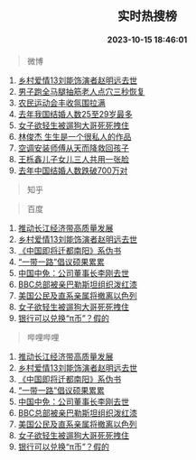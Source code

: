 <div align="center"><h2>实时热搜榜</h2><h4>2023-10-15 18:46:01</h4></div>

> 微博  

1. [乡村爱情13刘能饰演者赵明远去世](https://s.weibo.com/weibo?q=%23%E4%B9%A1%E6%9D%91%E7%88%B1%E6%83%8513%E5%88%98%E8%83%BD%E9%A5%B0%E6%BC%94%E8%80%85%E8%B5%B5%E6%98%8E%E8%BF%9C%E5%8E%BB%E4%B8%96%23&t=31&band_rank=1&Refer=top)<br />
2. [男子跑全马腿抽筋老人点穴三秒恢复](https://s.weibo.com/weibo?q=%23%E7%94%B7%E5%AD%90%E8%B7%91%E5%85%A8%E9%A9%AC%E8%85%BF%E6%8A%BD%E7%AD%8B%E8%80%81%E4%BA%BA%E7%82%B9%E7%A9%B4%E4%B8%89%E7%A7%92%E6%81%A2%E5%A4%8D%23&t=31&band_rank=2&Refer=top)<br />
3. [农民运动会丰收氛围拉满](https://s.weibo.com/weibo?q=%23%E5%86%9C%E6%B0%91%E8%BF%90%E5%8A%A8%E4%BC%9A%E4%B8%B0%E6%94%B6%E6%B0%9B%E5%9B%B4%E6%8B%89%E6%BB%A1%23&t=31&band_rank=3&Refer=top)<br />
4. [去年我国结婚人数25至29岁最多](https://s.weibo.com/weibo?q=%23%E5%8E%BB%E5%B9%B4%E6%88%91%E5%9B%BD%E7%BB%93%E5%A9%9A%E4%BA%BA%E6%95%B025%E8%87%B329%E5%B2%81%E6%9C%80%E5%A4%9A%23&t=31&band_rank=4&Refer=top)<br />
5. [女子欲轻生被遛狗大哥死死拽住](https://s.weibo.com/weibo?q=%23%E5%A5%B3%E5%AD%90%E6%AC%B2%E8%BD%BB%E7%94%9F%E8%A2%AB%E9%81%9B%E7%8B%97%E5%A4%A7%E5%93%A5%E6%AD%BB%E6%AD%BB%E6%8B%BD%E4%BD%8F%23&t=31&band_rank=5&Refer=top)<br />
6. [林俊杰 生生是一个很私人的作品](https://s.weibo.com/weibo?q=%E6%9E%97%E4%BF%8A%E6%9D%B0%20%E7%94%9F%E7%94%9F%E6%98%AF%E4%B8%80%E4%B8%AA%E5%BE%88%E7%A7%81%E4%BA%BA%E7%9A%84%E4%BD%9C%E5%93%81&t=31&band_rank=6&Refer=top)<br />
7. [空调安装师傅从天而降救回孩子](https://s.weibo.com/weibo?q=%23%E7%A9%BA%E8%B0%83%E5%AE%89%E8%A3%85%E5%B8%88%E5%82%85%E4%BB%8E%E5%A4%A9%E8%80%8C%E9%99%8D%E6%95%91%E5%9B%9E%E5%AD%A9%E5%AD%90%23&t=31&band_rank=7&Refer=top)<br />
8. [王栎鑫儿子女儿三人共用一张脸](https://s.weibo.com/weibo?q=%23%E7%8E%8B%E6%A0%8E%E9%91%AB%E5%84%BF%E5%AD%90%E5%A5%B3%E5%84%BF%E4%B8%89%E4%BA%BA%E5%85%B1%E7%94%A8%E4%B8%80%E5%BC%A0%E8%84%B8%23&t=31&band_rank=8&Refer=top)<br />
9. [去年中国结婚人数跌破700万对](https://s.weibo.com/weibo?q=%23%E5%8E%BB%E5%B9%B4%E4%B8%AD%E5%9B%BD%E7%BB%93%E5%A9%9A%E4%BA%BA%E6%95%B0%E8%B7%8C%E7%A0%B4700%E4%B8%87%E5%AF%B9%23&t=31&band_rank=9&Refer=top)<br />

> 知乎  


> 百度  

1. [推动长江经济带高质量发展](https://www.baidu.com/s?wd=%E6%8E%A8%E5%8A%A8%E9%95%BF%E6%B1%9F%E7%BB%8F%E6%B5%8E%E5%B8%A6%E9%AB%98%E8%B4%A8%E9%87%8F%E5%8F%91%E5%B1%95&sa=fyb_news&rsv_dl=fyb_news)<br />
2. [乡村爱情13刘能饰演者赵明远去世](https://www.baidu.com/s?wd=%E4%B9%A1%E6%9D%91%E7%88%B1%E6%83%8513%E5%88%98%E8%83%BD%E9%A5%B0%E6%BC%94%E8%80%85%E8%B5%B5%E6%98%8E%E8%BF%9C%E5%8E%BB%E4%B8%96&sa=fyb_news&rsv_dl=fyb_news)<br />
3. [《中国即将迁都南阳》系伪书](https://www.baidu.com/s?wd=%E3%80%8A%E4%B8%AD%E5%9B%BD%E5%8D%B3%E5%B0%86%E8%BF%81%E9%83%BD%E5%8D%97%E9%98%B3%E3%80%8B%E7%B3%BB%E4%BC%AA%E4%B9%A6&sa=fyb_news&rsv_dl=fyb_news)<br />
4. [“一带一路”倡议硕果累累](https://www.baidu.com/s?wd=%E2%80%9C%E4%B8%80%E5%B8%A6%E4%B8%80%E8%B7%AF%E2%80%9D%E5%80%A1%E8%AE%AE%E7%A1%95%E6%9E%9C%E7%B4%AF%E7%B4%AF&sa=fyb_news&rsv_dl=fyb_news)<br />
5. [中国中免：公司董事长李刚去世](https://www.baidu.com/s?wd=%E4%B8%AD%E5%9B%BD%E4%B8%AD%E5%85%8D%EF%BC%9A%E5%85%AC%E5%8F%B8%E8%91%A3%E4%BA%8B%E9%95%BF%E6%9D%8E%E5%88%9A%E5%8E%BB%E4%B8%96&sa=fyb_news&rsv_dl=fyb_news)<br />
6. [BBC总部被亲巴勒斯坦组织泼红漆](https://www.baidu.com/s?wd=BBC%E6%80%BB%E9%83%A8%E8%A2%AB%E4%BA%B2%E5%B7%B4%E5%8B%92%E6%96%AF%E5%9D%A6%E7%BB%84%E7%BB%87%E6%B3%BC%E7%BA%A2%E6%BC%86&sa=fyb_news&rsv_dl=fyb_news)<br />
7. [美国公民及直系亲属将撤离以色列](https://www.baidu.com/s?wd=%E7%BE%8E%E5%9B%BD%E5%85%AC%E6%B0%91%E5%8F%8A%E7%9B%B4%E7%B3%BB%E4%BA%B2%E5%B1%9E%E5%B0%86%E6%92%A4%E7%A6%BB%E4%BB%A5%E8%89%B2%E5%88%97&sa=fyb_news&rsv_dl=fyb_news)<br />
8. [女子欲轻生被遛狗大哥死死拽住](https://www.baidu.com/s?wd=%E5%A5%B3%E5%AD%90%E6%AC%B2%E8%BD%BB%E7%94%9F%E8%A2%AB%E9%81%9B%E7%8B%97%E5%A4%A7%E5%93%A5%E6%AD%BB%E6%AD%BB%E6%8B%BD%E4%BD%8F&sa=fyb_news&rsv_dl=fyb_news)<br />
9. [银行可以兑换“π币”？假的](https://www.baidu.com/s?wd=%E9%93%B6%E8%A1%8C%E5%8F%AF%E4%BB%A5%E5%85%91%E6%8D%A2%E2%80%9C%CF%80%E5%B8%81%E2%80%9D%EF%BC%9F%E5%81%87%E7%9A%84&sa=fyb_news&rsv_dl=fyb_news)<br />

> 哔哩哔哩  

1. [推动长江经济带高质量发展](https://www.baidu.com/s?wd=%E6%8E%A8%E5%8A%A8%E9%95%BF%E6%B1%9F%E7%BB%8F%E6%B5%8E%E5%B8%A6%E9%AB%98%E8%B4%A8%E9%87%8F%E5%8F%91%E5%B1%95&sa=fyb_news&rsv_dl=fyb_news)<br />
2. [乡村爱情13刘能饰演者赵明远去世](https://www.baidu.com/s?wd=%E4%B9%A1%E6%9D%91%E7%88%B1%E6%83%8513%E5%88%98%E8%83%BD%E9%A5%B0%E6%BC%94%E8%80%85%E8%B5%B5%E6%98%8E%E8%BF%9C%E5%8E%BB%E4%B8%96&sa=fyb_news&rsv_dl=fyb_news)<br />
3. [《中国即将迁都南阳》系伪书](https://www.baidu.com/s?wd=%E3%80%8A%E4%B8%AD%E5%9B%BD%E5%8D%B3%E5%B0%86%E8%BF%81%E9%83%BD%E5%8D%97%E9%98%B3%E3%80%8B%E7%B3%BB%E4%BC%AA%E4%B9%A6&sa=fyb_news&rsv_dl=fyb_news)<br />
4. [“一带一路”倡议硕果累累](https://www.baidu.com/s?wd=%E2%80%9C%E4%B8%80%E5%B8%A6%E4%B8%80%E8%B7%AF%E2%80%9D%E5%80%A1%E8%AE%AE%E7%A1%95%E6%9E%9C%E7%B4%AF%E7%B4%AF&sa=fyb_news&rsv_dl=fyb_news)<br />
5. [中国中免：公司董事长李刚去世](https://www.baidu.com/s?wd=%E4%B8%AD%E5%9B%BD%E4%B8%AD%E5%85%8D%EF%BC%9A%E5%85%AC%E5%8F%B8%E8%91%A3%E4%BA%8B%E9%95%BF%E6%9D%8E%E5%88%9A%E5%8E%BB%E4%B8%96&sa=fyb_news&rsv_dl=fyb_news)<br />
6. [BBC总部被亲巴勒斯坦组织泼红漆](https://www.baidu.com/s?wd=BBC%E6%80%BB%E9%83%A8%E8%A2%AB%E4%BA%B2%E5%B7%B4%E5%8B%92%E6%96%AF%E5%9D%A6%E7%BB%84%E7%BB%87%E6%B3%BC%E7%BA%A2%E6%BC%86&sa=fyb_news&rsv_dl=fyb_news)<br />
7. [美国公民及直系亲属将撤离以色列](https://www.baidu.com/s?wd=%E7%BE%8E%E5%9B%BD%E5%85%AC%E6%B0%91%E5%8F%8A%E7%9B%B4%E7%B3%BB%E4%BA%B2%E5%B1%9E%E5%B0%86%E6%92%A4%E7%A6%BB%E4%BB%A5%E8%89%B2%E5%88%97&sa=fyb_news&rsv_dl=fyb_news)<br />
8. [女子欲轻生被遛狗大哥死死拽住](https://www.baidu.com/s?wd=%E5%A5%B3%E5%AD%90%E6%AC%B2%E8%BD%BB%E7%94%9F%E8%A2%AB%E9%81%9B%E7%8B%97%E5%A4%A7%E5%93%A5%E6%AD%BB%E6%AD%BB%E6%8B%BD%E4%BD%8F&sa=fyb_news&rsv_dl=fyb_news)<br />
9. [银行可以兑换“π币”？假的](https://www.baidu.com/s?wd=%E9%93%B6%E8%A1%8C%E5%8F%AF%E4%BB%A5%E5%85%91%E6%8D%A2%E2%80%9C%CF%80%E5%B8%81%E2%80%9D%EF%BC%9F%E5%81%87%E7%9A%84&sa=fyb_news&rsv_dl=fyb_news)<br />
